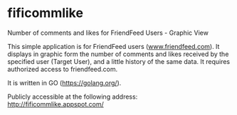 fificommlike
============

Number of comments and likes for FriendFeed Users - Graphic View

This simple application is for FriendFeed users (www.friendfeed.com). It displays in graphic form the number of comments and likes received by the specified user (Target User), and a little history of the same data. It requires authorized access to friendfeed.com.

It is written in GO (https://golang.org/).

Publicly accessible at the following address: http://fificommlike.appspot.com/
